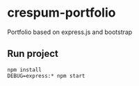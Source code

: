 # crespum-portfolio
Portfolio based on express.js and bootstrap

## Run project
```
npm install
DEBUG=express:* npm start
```